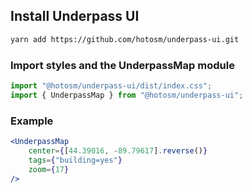 ## Install Underpass UI

```sh
yarn add https://github.com/hotosm/underpass-ui.git
```

### Import styles and the UnderpassMap module

```js
import "@hotosm/underpass-ui/dist/index.css";
import { UnderpassMap } from "@hotosm/underpass-ui";
```

### Example

```jsx
<UnderpassMap
    center={[44.39016, -89.79617].reverse()}
    tags={"building=yes"}
    zoom={17}
/>
```

